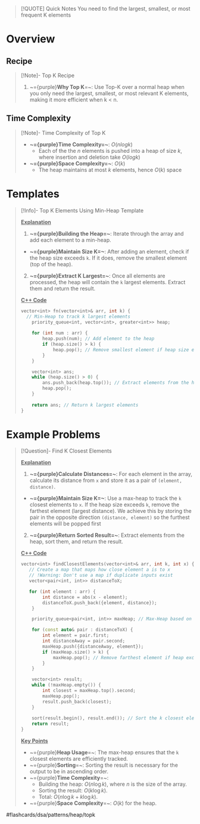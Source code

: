 > [!QUOTE] Quick Notes
> You need to find the largest, smallest, or most frequent K elements

# Overview
## Recipe

>[!Note]- Top K Recipe
> <!-- Multiline -->
>1. ~={purple}**Why Top K**=~: Use Top-K over a normal heap when you only need the largest, smallest, or most relevant K elements, making it more efficient when k < n.

## Time Complexity

>[!Note]- Time Complexity of Top K
> <!-- Multiline -->
> * **~={purple}Time Complexity=~**: $O(nlogk)$
> 	* Each of the the $n$ elements is pushed into a heap of size $k$, where insertion and deletion take $O(logk)$
> * **~={purple}Space Complexity=~**: $O(k)$
> 	* The heap maintains at most $k$ elements, hence $O(k)$ space

# Templates

> [!Info]- Top K Elements Using Min-Heap Template
> <!-- Multiline -->
> **<u>Explanation</u>**
> 1. **~={purple}Building the Heap=~**: Iterate through the array and add each element to a min-heap.
> * **~={purple}Maintain Size K=~**: After adding an element, check if the heap size exceeds `k`. If it does, remove the smallest element (top of the heap).
> 2. **~={purple}Extract K Largest=~**: Once all elements are processed, the heap will contain the `k` largest elements. Extract them and return the result.
>
> **<u>C++ Code</u>**
> ```cpp
> vector<int​> fn(vector<int​>& arr, int k) {
> 	// Min-Heap to track k largest elements
>     priority_queue<int​, vector<int​>, greater<int​>> heap;
>     
>     for (int num : arr) {
>         heap.push(num); // Add element to the heap
>         if (heap.size() > k) {
>             heap.pop(); // Remove smallest element if heap size exceeds k
>         }
>     }
>
>     vector<int​> ans;
>     while (heap.size() > 0) {
>         ans.push_back(heap.top()); // Extract elements from the heap
>         heap.pop();
>     }
>     
>     return ans; // Return k largest elements
> }
> ```
>

# Example Problems

> [!Question]- Find K Closest Elements
> <!-- Multiline -->
> **<u>Explanation</u>**
> 1. **~={purple}Calculate Distances=~**: For each element in the array, calculate its distance from `x` and store it as a pair of `(element, distance)`.
> 	* **~={purple}Maintain Size K=~**: Use a max-heap to track the `k` closest elements to `x`. If the heap size exceeds `k`, remove the farthest element (largest distance). We achieve this by storing the pair in the opposite direction `(distance, element)` so the furthest elements will be popped first
> 2. **~={purple}Return Sorted Result=~**: Extract elements from the heap, sort them, and return the result.
>
> **<u>C++ Code</u>**
> ```cpp
> vector<int​> findClosestElements(vector<int​>& arr, int k, int x) {
>    // Create a map that maps how close element a is to x
>    // !Warning: Don't use a map if duplicate inputs exist
>    vector<pair<int​, int​>> distanceToX;
>
>    for (int element : arr) {
>         int distance = abs(x - element);
>         distanceToX.push_back({element, distance});
>     }  
>
>     priority_queue<pair<int​, int​>> maxHeap; // Max-Heap based on distance
>
>     for (const auto& pair : distanceToX) {
>         int element = pair.first;
>         int distanceAway = pair.second;
>         maxHeap.push({distanceAway, element});
>         if (maxHeap.size() > k) {
>             maxHeap.pop(); // Remove farthest element if heap exceeds size k
>         }
>     }
>
>     vector<int​> result;
>     while (!maxHeap.empty()) {
>         int closest = maxHeap.top().second;
>         maxHeap.pop();
>         result.push_back(closest);
>     }
>     
>     sort(result.begin(), result.end()); // Sort the k closest elements
>     return result;
> }
> ```
>
> **<u>**Key Points**</u>**
> * ~={purple}**Heap Usage**=~: The max-heap ensures that the `k` closest elements are efficiently tracked.
> * ~={purple}**Sorting**=~: Sorting the result is necessary for the output to be in ascending order.
> * ~={purple}**Time Complexity**=~:
>   - Building the heap: $O(n \log k)$, where $n$ is the size of the array.
>   - Sorting the result: $O(k \log k)$.
>   - Total: $O(n \log k + k \log k)$.
> * ~={purple}**Space Complexity**=~: $O(k)$ for the heap.

#flashcards/dsa/patterns/heap/topk